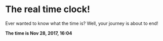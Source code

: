 # The real time clock!

Ever wanted to know what the time is? Well, your journey is about to end!

**The time is Nov 28, 2017, 16:04**
